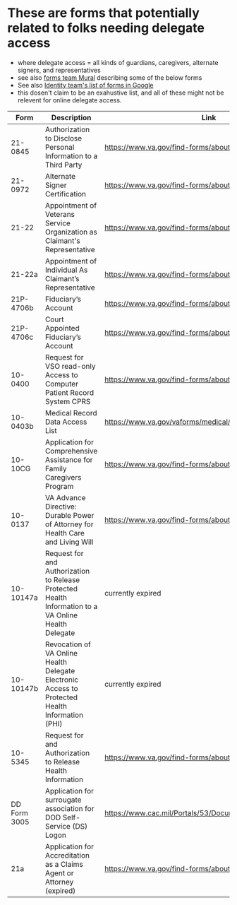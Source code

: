 # These are forms that potentially related to folks needing delegate access
- where delegate access = all kinds of guardians, caregivers, alternate signers, and representatives
- see also [forms team Mural](https://app.mural.co/t/departmentofveteransaffairs9999/m/departmentofveteransaffairs9999/1727193964105/1cd5585e74a61e411b1422dad451ff76252d05c8) describing some of the below forms
- See also [Identity team's list of forms in Google](https://docs.google.com/spreadsheets/d/1bOmmrR58sHT0Jr95by5myLJRIhpH29fR2iTDedG7SJk/edit?usp=sharing)
- this dosen't claim to be an exahustive list, and all of these might not be relevent for online delegate access.

| Form | Description | Link | Ownership
| --- | --- | --- | --- |
| 21-0845 | Authorization to Disclose Personal Information to a Third Party | https://www.va.gov/find-forms/about-form-21-0845/ |
| 21-0972 | Alternate Signer Certification | https://www.va.gov/find-forms/about-form-21-0972/ |
| 21-22 | Appointment of Veterans Service Organization as Claimant's Representative | https://www.va.gov/find-forms/about-form-21-22/  |
| 21-22a | Appointment of Individual As Claimant’s Representative | https://www.va.gov/find-forms/about-form-21-22a/ |
| 21P-4706b | Fiduciary’s Account | https://www.va.gov/find-forms/about-form-21p-4706b/ |
| 21P-4706c | Court Appointed Fiduciary’s Account | https://www.va.gov/find-forms/about-form-21p-4706c/ |
| 10-0400 | Request for VSO read-only Access to Computer Patient Record System CPRS | https://www.va.gov/find-forms/about-form-10-0400/ |
| 10-0403b | Medical Record Data Access List | https://www.va.gov/vaforms/medical/pdf/10-0403b.pdf |
| 10-10CG | Application for Comprehensive Assistance for Family Caregivers Program | https://www.va.gov/find-forms/about-form-10-10cg/ |
| 10-0137 | VA Advance Directive: Durable Power of Attorney for Health Care and Living Will | https://www.va.gov/find-forms/about-form-10-0137/ |
| 10-10147a | Request for and Authorization to Release Protected Health Information to a VA Online Health Delegate  | currently expired | VHA Forms Manager |
| 10-10147b | Revocation of VA Online Health Delegate Electronic Access to Protected Health Information (PHI)  | currently expired | VHA Forms Manager |
| 10-5345 | Request for and Authorization to Release Health Information | https://www.va.gov/find-forms/about-form-10-5345/ |
| DD Form 3005 | Application for surrougate association for DOD Self-Service (DS) Logon | https://www.cac.mil/Portals/53/Documents/dd3005_2024.pdf |
| 21a | Application for Accreditation as a Claims Agent or Attorney (expired)| https://www.va.gov/find-forms/about-form-21a/ |
